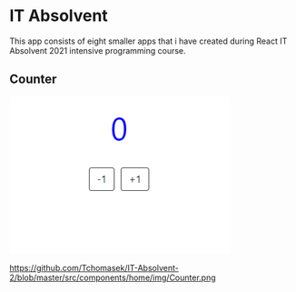 # IT Absolvent
This app consists of eight smaller apps that i have created during React IT Absolvent 2021 intensive programming course.

## Counter
![alt text](https://github.com/Tchomasek/IT-Absolvent-2/blob/master/src/components/home/img/Counter.png?raw=true)

https://github.com/Tchomasek/IT-Absolvent-2/blob/master/src/components/home/img/Counter.png

